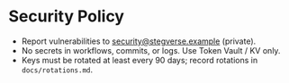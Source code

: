 # Security Policy
- Report vulnerabilities to security@stegverse.example (private).
- No secrets in workflows, commits, or logs. Use Token Vault / KV only.
- Keys must be rotated at least every 90 days; record rotations in `docs/rotations.md`.
